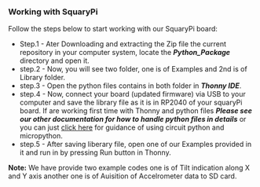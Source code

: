 ### Working with SquaryPi
Follow the steps below to start working with our SquaryPi board:

* Step.1 - Ater Downloading and extracting the Zip file the current repository in your computer system, locate the ***Python_Package*** directory and open it.
* step.2 - Now, you will see two folder, one is of Examples and 2nd is of Library folder.
* step.3 - Open the python files contains in both folder in ***Thonny IDE***.
* step.4 - Now, connect your board (updated firmware) via USB to your computer and save the library file as it is in RP2040 of your squaryPi board. If are working first time with Thonny and python files ***Please see our other documentation for how to handle python files in details*** or you can just [click here](https://shop.sb-components.co.uk/blogs/posts/getting-started-with-python-micro-python) for guidance of using circuit python and micropython.
* step.5 - After saving liberary file, open one of our Examples provided in it and run in by pressing Run button in Thonny.

**Note:** We have provide two example codes one is of Tilt indication along X and Y axis another one is of Auisition of Accelrometer data to SD card.

